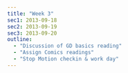 ```yaml
---
title: "Week 3"
sec1: 2013-09-18
sec2: 2013-09-19
sec3: 2013-09-20
outline:
  - "Discussion of GD basics reading"
  - "Assign Comics readings"
  - "Stop Motion checkin & work day"
---
```


